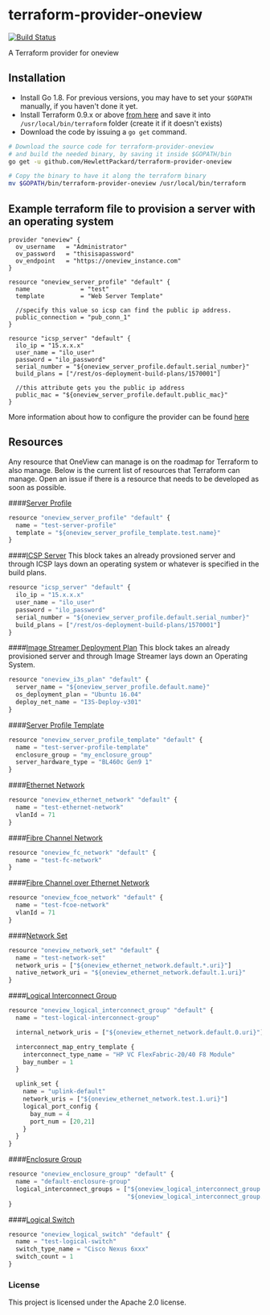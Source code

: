 # terraform-provider-oneview

[![Build Status](https://travis-ci.org/HewlettPackard/terraform-provider-oneview.svg?branch=master)](https://travis-ci.org/HewlettPackard/terraform-provider-oneview)

A Terraform provider for oneview

## Installation

* Install Go 1.8. For previous versions, you may have to set your `$GOPATH` manually, if you haven't done it yet.
* Install Terraform 0.9.x or above [from here](https://www.terraform.io/downloads.html) and save it into `/usr/local/bin/terraform` folder (create it if it doesn't exists)
* Download the code by issuing a `go get` command.

```bash
# Download the source code for terraform-provider-oneview
# and build the needed binary, by saving it inside $GOPATH/bin
go get -u github.com/HewlettPackard/terraform-provider-oneview

# Copy the binary to have it along the terraform binary
mv $GOPATH/bin/terraform-provider-oneview /usr/local/bin/terraform
```

## Example terraform file to provision a server with an operating system
```
provider "oneview" {
  ov_username   = "Administrator"
  ov_password   = "thisisapassword"
  ov_endpoint   = "https://oneview_instance.com"
}

resource "oneview_server_profile" "default" {
  name              = "test"
  template          = "Web Server Template"

  //specify this value so icsp can find the public ip address.
  public_connection = "pub_conn_1"
}

resource "icsp_server" "default" {
  ilo_ip = "15.x.x.x"
  user_name = "ilo_user"
  password = "ilo_password"
  serial_number = "${oneview_server_profile.default.serial_number}"
  build_plans = ["/rest/os-deployment-build-plans/1570001"]

  //this attribute gets you the public ip address
  public_mac = "${oneview_server_profile.default.public_mac}"
}
```

More information about how to configure the provider can be found [here](https://github.com/HewlettPackard/terraform-provider-oneview/blob/master/docs/index.html.markdown)

## Resources
Any resource that OneView can manage is on the roadmap for Terraform to also manage. Below is the current list of resources that Terraform can manage. Open an issue if there is a resource that needs to be developed as soon as possible.

####[Server Profile](https://github.com/HewlettPackard/terraform-provider-oneview/blob/master/docs/r/server_profile.html.markdown)

```js
resource "oneview_server_profile" "default" {
  name = "test-server-profile"
  template = "${oneview_server_profile_template.test.name}"
}
```

####[ICSP Server](https://github.com/HewlettPackard/terraform-provider-oneview/blob/master/docs/r/icsp_server.html.markdown)
This block takes an already provsioned server and through ICSP lays down an operating system or
whatever is specified in the build plans.

```js
resource "icsp_server" "default" {
  ilo_ip = "15.x.x.x"
  user_name = "ilo_user"
  password = "ilo_password"
  serial_number = "${oneview_server_profile.default.serial_number}"
  build_plans = ["/rest/os-deployment-build-plans/1570001"]
}
```

####[Image Streamer Deployment Plan](https://github.com/HewlettPackard/terraform-provider-oneview/blob/master/docs/r/i3s_plan.html.markdown)
This block takes an already provisioned server and through Image Streamer lays down an Operating System.

```js
resource "oneview_i3s_plan" "default" {
  server_name = "${oneview_server_profile.default.name}"
  os_deployment_plan = "Ubuntu 16.04"
  deploy_net_name = "I3S-Deploy-v301"
}
```

####[Server Profile Template](https://github.com/HewlettPackard/terraform-provider-oneview/blob/master/docs/r/server_profile_template.html.markdown)

```js
resource "oneview_server_profile_template" "default" {
  name = "test-server-profile-template"
  enclosure_group = "my_enclosure_group"
  server_hardware_type = "BL460c Gen9 1"
}
```

####[Ethernet Network](https://github.com/HewlettPackard/terraform-provider-oneview/blob/master/docs/r/ethernet_network.html.markdown)

```js
resource "oneview_ethernet_network" "default" {
  name = "test-ethernet-network"
  vlanId = 71
}
```

####[Fibre Channel Network](https://github.com/HewlettPackard/terraform-provider-oneview/blob/master/docs/r/fc_network.html.markdown)

```js
resource "oneview_fc_network" "default" {
  name = "test-fc-network"
}
```

####[Fibre Channel over Ethernet Network](https://github.com/HewlettPackard/terraform-provider-oneview/blob/master/docs/r/fcoe_network.html.markdown)

```js
resource "oneview_fcoe_network" "default" {
  name = "test-fcoe-network"
  vlanId = 71
}
```

####[Network Set](https://github.com/HewlettPackard/terraform-provider-oneview/blob/master/docs/r/network_set.html.markdown)

```js
resource "oneview_network_set" "default" {
  name = "test-network-set"
  network_uris = ["${oneview_ethernet_network.default.*.uri}"]
  native_network_uri = "${oneview_ethernet_network.default.1.uri}"
}
```

####[Logical Interconnect Group](https://github.com/HewlettPackard/terraform-provider-oneview/blob/master/docs/r/logical_interconnect_group.html.markdown)


```js
resource "oneview_logical_interconnect_group" "default" {
  name = "test-logical-interconnect-group"

  internal_network_uris = ["${oneview_ethernet_network.default.0.uri}"]

  interconnect_map_entry_template {
    interconnect_type_name = "HP VC FlexFabric-20/40 F8 Module"
    bay_number = 1
  }

  uplink_set {
    name = "uplink-default"
    network_uris = ["${oneview_ethernet_network.test.1.uri}"]
    logical_port_config {
      bay_num = 4
      port_num = [20,21]
    }
  }
}
```

####[Enclosure Group](https://github.com/HewlettPackard/terraform-provider-oneview/blob/master/docs/r/enclosure_group.html.markdown)

```js
resource "oneview_enclosure_group" "default" {
  name = "default-enclosure-group"
  logical_interconnect_groups = ["${oneview_logical_interconnect_group.primary.name}",
                                 "${oneview_logical_interconnect_group.secondary.name}"]
}
```

####[Logical Switch](https://github.com/HewlettPackard/terraform-provider-oneview/blob/master/docs/r/logical_switch.html.markdown)

```js
resource "oneview_logical_switch" "default" {
  name = "test-logical-switch"
  switch_type_name = "Cisco Nexus 6xxx"
  switch_count = 1
}
```

### License

This project is licensed under the Apache 2.0 license.
